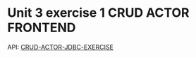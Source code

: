 # Unit 3 exercise 1 CRUD ACTOR FRONTEND

API: [CRUD-ACTOR-JDBC-EXERCISE](https://github.com/ravel01106/CRUD-ACTOR-JDBC-EXERCISE.git)